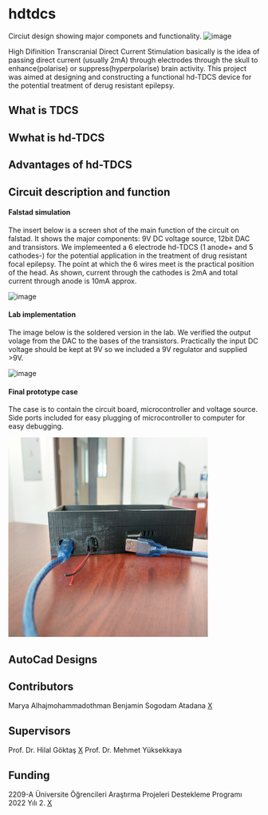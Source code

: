 # hdtdcs
Circiut design showing major componets and functionality.
<img width="629" alt="image" src="https://github.com/el-dAna/hdtdcs/assets/100404513/1c6b481b-cdff-43a4-86cc-d5f011dc6241">

High Difinition Transcranial Direct Current Stimulation basically is the idea of passing direct current (usually 2mA) through electrodes through the skull to enhance(polarise) or suppress(hyperpolarise) brain activity.
This project was aimed at designing and constructing a functional hd-TDCS device for the potential treatment of derug resistant epilepsy.
## What is TDCS


## Wwhat is hd-TDCS


## Advantages of hd-TDCS

## Circuit description and function
#### Falstad simulation
The insert below is a screen shot of the main function of the circuit on falstad. It shows the major components: 9V DC voltage source, 12bit DAC and transistors. We implemeented a 6 electrode hd-TDCS (1 anode+ and 5 cathodes-) for the potential application in the treatment of drug resistant focal epilepsy. The point at which the 6 wires meet is the practical position of the head. As shown, current through the cathodes is 2mA and total current through anode is 10mA approx. 
<div><img width="500" height='300' alt="image" src="https://github.com/el-dAna/hdtdcs/assets/100404513/13396a92-639d-459b-9cb6-50d0206788a3"></div>

#### Lab implementation
The image below is the soldered version in the lab. We verified the output volage from the DAC to the bases of the transistors. Practically the input DC voltage should be kept at 9V so we included a 9V regulator and supplied >9V.
<div><img width="400" height='400' alt="image" src="https://github.com/el-dAna/hdtdcs/blob/main/images/20230921_132242.jpg"></div>

#### Final prototype case
The case is to contain the circuit board, microcontroller and voltage source. Side ports included for easy plugging of microcontroller to computer for easy debugging. 
<div><img width="400" height='400' alt="image" src="https://github.com/el-dAna/hdtdcs/blob/main/images/20230921_131836.jpg"></div>

## AutoCad Designs


## Contributors
Marya Alhajmohammadothman
Benjamin Sogodam Atadana [X](https://twitter.com/hey_eldana)

## Supervisors
Prof. Dr. Hilal Göktaş [X](https://twitter.com/Goktashil)
Prof. Dr. Mehmet Yüksekkaya

## Funding
2209-A Üniversite Öğrencileri Araştırma
Projeleri Destekleme Programı 2022 Yılı 2.
[X](https://twitter.com/Tubitak)




